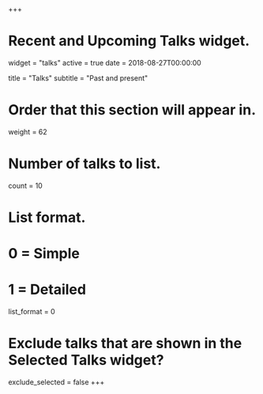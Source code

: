 +++
# Recent and Upcoming Talks widget.
widget = "talks"
active = true
date = 2018-08-27T00:00:00

title = "Talks"
subtitle = "Past and present"

# Order that this section will appear in.
weight = 62

# Number of talks to list.
count = 10

# List format.
#   0 = Simple
#   1 = Detailed
list_format = 0

# Exclude talks that are shown in the Selected Talks widget?
exclude_selected = false
+++

